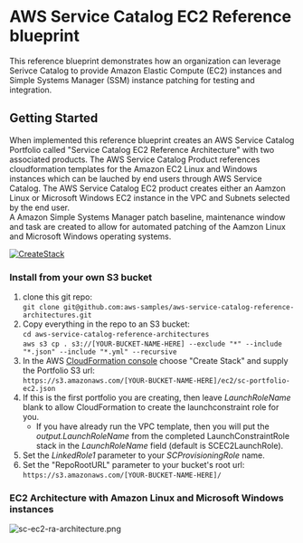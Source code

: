# AWS Service Catalog EC2 Reference blueprint

This reference blueprint demonstrates how an organization can leverage Serivce Catalog to provide Amazon Elastic Compute (EC2) instances and Simple Systems Manager (SSM) instance patching for testing and integration.

## Getting Started

When implemented this reference blueprint creates an AWS Service Catalog Portfolio called "Service Catalog EC2 Reference Architecture" 
with two associated products.  The AWS Service Catalog Product references cloudformation templates for the Amazon EC2 Linux and 
Windows instances which can be lauched by end users through AWS Service Catalog.  The AWS Service Catalog EC2 product creates 
either an Aamzon Linux or Microsoft Windows EC2 instance in the VPC and Subnets selected by the end user.  
A Amazon Simple Systems Manager patch baseline, maintenance window and task are created to allow for automated patching of the 
Aamzon Linux and Microsoft Windows operating systems.  

[![CreateStack](https://s3.amazonaws.com/cloudformation-examples/cloudformation-launch-stack.png)](https://console.aws.amazon.com/cloudformation/home?region=us-east-1#/stacks/new?stackName=SC-RA-EC2Portfolio&templateURL=https://s3.amazonaws.com/aws-service-catalog-reference-architectures/ec2/sc-portfolio-ec2.json)  

### Install from your own S3 bucket  
1. clone this git repo:  
  ```git clone git@github.com:aws-samples/aws-service-catalog-reference-architectures.git```  
1. Copy everything in the repo to an S3 bucket:  
  ```cd aws-service-catalog-reference-architectures```  
  ```aws s3 cp . s3://[YOUR-BUCKET-NAME-HERE] --exclude "*" --include "*.json" --include "*.yml" --recursive```  
2. In the AWS [CloudFormation console](https://console.aws.amazon.com/cloudformation) choose "Create Stack" and supply the Portfolio S3 url:  
  ```https://s3.amazonaws.com/[YOUR-BUCKET-NAME-HERE]/ec2/sc-portfolio-ec2.json```  
3. If this is the first portfolio you are creating, then leave _LaunchRoleName_ blank to allow CloudFormation to create the launchconstraint role for you.  
    * If you have already run the VPC template, then you will put the _output.LaunchRoleName_ from the completed LaunchConstraintRole stack in the _LaunchRoleName_ field (default is SCEC2LaunchRole).  
4. Set the _LinkedRole1_ parameter to your _SCProvisioningRole_ name.
5. Set the "RepoRootURL" parameter to your bucket's root url:  
  ```https://s3.amazonaws.com/[YOUR-BUCKET-NAME-HERE]/```  
  

### EC2 Architecture with Amazon Linux and Microsoft Windows instances

![sc-ec2-ra-architecture.png](sc-ec2-ra-architecture.png)


